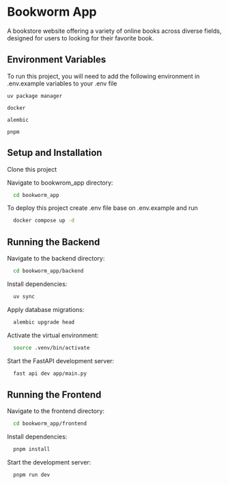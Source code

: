 
# Bookworm App

A bookstore website offering a variety of online books across diverse fields, designed for users to looking for their favorite book.


## Environment Variables

To run this project, you will need to add the following environment in .env.example variables to your .env file

`uv package manager`

`docker`

`alembic`

`pnpm`


## Setup and Installation

Clone this project

Navigate to bookwrom_app directory:

```bash
  cd bookworm_app
```

To deploy this project create .env file base on .env.example and run

```bash
  docker compose up -d
```

## Running the Backend

Navigate to the backend directory:

```bash
  cd bookworm_app/backend
```

Install dependencies:

```bash
  uv sync
```

Apply database migrations:

```bash
  alembic upgrade head
```

Activate the virtual environment:

```bash
  source .venv/bin/activate
```

Start the FastAPI development server:

```bash
  fast api dev app/main.py
```

## Running the Frontend

Navigate to the frontend directory:

```bash
  cd bookworm_app/frontend
```

Install dependencies:

```bash
  pnpm install
```

Start the development server:

```bash
  pnpm run dev
```